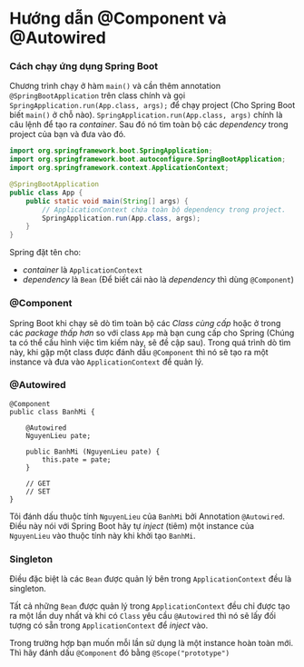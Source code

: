 # Hướng dẫn @Component và @Autowired

### Cách chạy ứng dụng Spring Boot

Chương trình chạy ở hàm `main()` và cần thêm annotation `@SpringBootApplication` trên class chính và gọi `SpringApplication.run(App.class, args);` để chạy project (Cho Spring Boot biết `main()` ở chỗ nào). `SpringApplication.run(App.class, args)` chính là câu lệnh để tạo ra _container_. Sau đó nó tìm toàn bộ các _dependency_ trong project của bạn và đưa vào đó.


```java
import org.springframework.boot.SpringApplication;
import org.springframework.boot.autoconfigure.SpringBootApplication;
import org.springframework.context.ApplicationContext;

@SpringBootApplication
public class App {
    public static void main(String[] args) {
        // ApplicationContext chứa toàn bộ dependency trong project.
        SpringApplication.run(App.class, args);
    }
}
```

Spring đặt tên cho:

- _container_ là `ApplicationContext`
- _dependency_ là `Bean` (Để biết cái nào là *dependency* thì dùng `@Component`)

### @Component

Spring Boot khi chạy sẽ dò tìm toàn bộ các _Class cùng cấp_ hoặc ở trong các _package thấp hơn_ so với class `App` mà bạn cung cấp cho Spring (Chúng ta có thể cấu hình việc tìm kiếm này, sẽ đề cập sau). Trong quá trình dò tìm này, khi gặp một class được đánh dấu `@Component` thì nó sẽ tạo ra một instance và đưa vào `ApplicationContext` để quản lý.

### @Autowired

```
@Component
public class BanhMi {

    @Autowired
    NguyenLieu pate;

    public BanhMi (NguyenLieu pate) {
        this.pate = pate;
    }

    // GET
    // SET
}
```

Tôi đánh dấu thuộc tính `NguyenLieu` của `BanhMi` bởi Annotation `@Autowired`. Điều này nói với Spring Boot hãy tự _inject_ (tiêm) một instance của `NguyenLieu` vào thuộc tính này khi khởi tạo `BanhMi`.


### Singleton

Điều đặc biệt là các `Bean` được quản lý bên trong `ApplicationContext` đều là singleton.

Tất cả những `Bean` được quản lý trong `ApplicationContext` đều chỉ được tạo ra một lần duy nhất và khi có `Class` yêu cầu `@Autowired` thì nó sẽ lấy đối tượng có sẵn trong `ApplicationContext` để _inject_ vào.

Trong trường hợp bạn muốn mỗi lần sử dụng là một instance hoàn toàn mới. Thì hãy đánh dấu `@Component` đó bằng `@Scope("prototype")`
